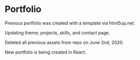 # Portfolio

Previous portfolio was created with a template via html5up.net.

Updating theme, projects, skills, and contact page.

Deleted all previous assets from repo on June 2nd, 2020.

New portfolio is being created in React.

